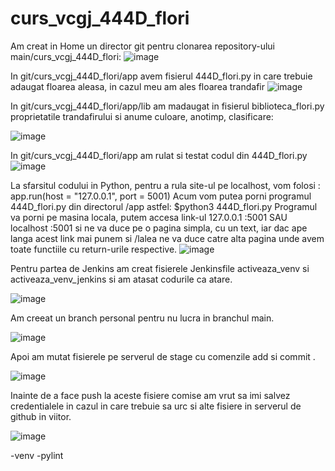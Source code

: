 # curs_vcgj_444D_flori

Am creat in Home un director git pentru clonarea repository-ului main/curs_vcgj_444D_flori:
![image](https://github.com/andrei162/curs_vcgj_444D_flori/assets/128401623/86d37cfe-76c3-4b5c-ad3d-73fba40d26d1)

In git/curs_vcgj_444D_flori/app avem fisierul 444D_flori.py in care trebuie adaugat floarea aleasa, in cazul meu am ales floarea trandafir
![image](https://github.com/andrei162/curs_vcgj_444D_flori/assets/128401623/e2e9ff65-2519-4dff-82f5-84532c6b9667)

In git/curs_vcgj_444D_flori/app/lib am madaugat in fisierul biblioteca_flori.py proprietatile trandafirului si anume culoare, anotimp, clasificare:


![image](https://github.com/andrei162/curs_vcgj_444D_flori/assets/128401623/e4639908-fee4-401a-bde6-bbfba6fe9b1f)

In git/curs_vcgj_444D_flori/app am rulat si testat codul din 444D_flori.py
![image](https://github.com/andrei162/curs_vcgj_444D_flori/assets/128401623/14d9299f-f6b4-4372-aa98-d97c4b459468)

La sfarsitul codului in Python, pentru a rula site-ul pe localhost, vom folosi : 
app.run(host = "127.0.0.1", port = 5001) Acum vom putea porni programul 444D_flori.py din directorul /app astfel: $python3 444D_flori.py Programul va porni pe masina locala, putem accesa link-ul 127.0.0.1 :5001 SAU localhost :5001 si ne va duce pe o pagina simpla, cu un text, iar dac ape langa acest link mai punem si /lalea ne va duce catre alta pagina unde avem toate functiile cu return-urile respective.
![image](https://github.com/andrei162/curs_vcgj_444D_flori/assets/128401623/f3f0ca79-ad10-4cb4-b1de-1cff4ef543f0)



Pentru partea de Jenkins am creat fisierele Jenkinsfile activeaza_venv si activeaza_venv_jenkins si am atasat codurile ca atare.

![image](https://github.com/andrei162/curs_vcgj_444D_flori/assets/128401623/15acc269-43a2-4e9c-b6ee-b16529785370)

Am creeat un branch personal pentru nu lucra in branchul main.

![image](https://github.com/andrei162/curs_vcgj_444D_flori/assets/128401623/77e7f5dc-853f-45d4-84c0-f6fc9bc3c3c9)


Apoi am mutat fisierele pe serverul de stage cu comenzile add si commit .

![image](https://github.com/andrei162/curs_vcgj_444D_flori/assets/128401623/2e556ab2-205e-4cde-8ddc-8178b946e0ea)


Inainte de a face push la aceste fisiere comise am vrut sa imi salvez credentialele in cazul in care trebuie sa urc si alte fisiere in serverul de github in viitor.

![image](https://github.com/andrei162/curs_vcgj_444D_flori/assets/128401623/1ac687ad-6456-444d-9ec8-26e82afc67e1)

-venv 
-pylint



















